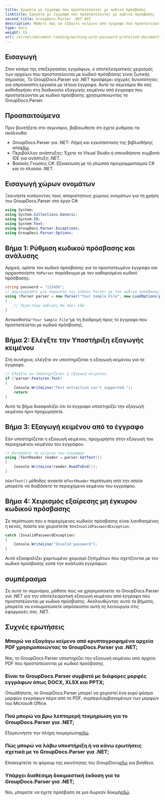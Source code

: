 ```yaml
---
title: Εργασία με έγγραφα που προστατεύονται με κωδικό πρόσβασης
linktitle: Εργασία με έγγραφα που προστατεύονται με κωδικό πρόσβασης
second_title: GroupDocs.Parser .NET API
description: Μάθετε πώς να εξάγετε κείμενο από έγγραφα που προστατεύονται με κωδικό πρόσβασης χρησιμοποιώντας το GroupDocs.Parser για .NET. Βελτιώστε τις δυνατότητες επεξεργασίας εγγράφων σας.
type: docs
weight: 15
url: /el/net/document-loading/working-with-password-protected-documents/
---
```

## Εισαγωγή
Στον κόσμο της επεξεργασίας εγγράφων, ο αποτελεσματικός χειρισμός των αρχείων που προστατεύονται με κωδικό πρόσβασης είναι ζωτικής σημασίας. Το GroupDocs.Parser για .NET προσφέρει ισχυρές δυνατότητες για απρόσκοπτη εργασία με τέτοια έγγραφα. Αυτό το σεμινάριο θα σας καθοδηγήσει στη διαδικασία εξαγωγής κειμένου από έγγραφα που προστατεύονται με κωδικό πρόσβασης χρησιμοποιώντας το GroupDocs.Parser.
## Προαπαιτούμενα
Πριν βουτήξετε στο σεμινάριο, βεβαιωθείτε ότι έχετε ρυθμίσει τα ακόλουθα:
-  GroupDocs.Parser για .NET: Λήψη και εγκατάσταση της βιβλιοθήκης από[εδώ](https://releases.groupdocs.com/parser/net/).
- Περιβάλλον ανάπτυξης: Έχετε το Visual Studio ή οποιοδήποτε συμβατό IDE για ανάπτυξη .NET.
- Βασικές Γνώσεις C#: Εξοικείωση με τη γλώσσα προγραμματισμού C# και το πλαίσιο .NET.

## Εισαγωγή χώρων ονομάτων
Ξεκινήστε εισάγοντας τους απαραίτητους χώρους ονομάτων για τη χρήση του GroupDocs.Parser στο έργο C#:
```csharp
using System;
using System.Collections.Generic;
using System.IO;
using System.Text;
using GroupDocs.Parser.Exceptions;
using GroupDocs.Parser.Options;
```

## Βήμα 1: Ρύθμιση κωδικού πρόσβασης και ανάλυσης
 Αρχικά, ορίστε τον κωδικό πρόσβασης για το προστατευμένο έγγραφο και αρχικοποιήστε το`Parser` παράδειγμα με τον καθορισμένο κωδικό πρόσβασης.
```csharp
string password = "123456";
// Δημιουργήστε μια παρουσία της κλάσης Parser με τον κωδικό πρόσβασης:
using (Parser parser = new Parser("Your Sample File", new LoadOptions(password)))
{
    // Περαιτέρω κωδικός θα πάει εδώ
}
```
 Αντικαθιστώ`"Your Sample File"`με τη διαδρομή προς το έγγραφο που προστατεύεται με κωδικό πρόσβασης.
## Βήμα 2: Ελέγξτε την Υποστήριξη εξαγωγής κειμένου
Στη συνέχεια, ελέγξτε αν υποστηρίζεται η εξαγωγή κειμένου για το έγγραφο.
```csharp
// Ελέγξτε αν υποστηρίζεται η εξαγωγή κειμένου
if (!parser.Features.Text)
{
    Console.WriteLine("Text extraction isn't supported.");
    return;
}
```
Αυτό το βήμα διασφαλίζει ότι το έγγραφο υποστηρίζει την εξαγωγή κειμένου πριν προχωρήσετε.
## Βήμα 3: Εξαγωγή κειμένου από το έγγραφο
Εάν υποστηρίζεται η εξαγωγή κειμένου, προχωρήστε στην εξαγωγή του περιεχομένου κειμένου του εγγράφου.
```csharp
// Εκτυπώστε το κείμενο του εγγράφου
using (TextReader reader = parser.GetText())
{
    Console.WriteLine(reader.ReadToEnd());
}
```
 ο`GetText()` μέθοδος ανακτά α`TextReader` περίπτωση από την οποία μπορείτε να διαβάσετε το περιεχόμενο κειμένου του εγγράφου.
## Βήμα 4: Χειρισμός εξαίρεσης μη έγκυρου κωδικού πρόσβασης
 Σε περίπτωση που ο παρεχόμενος κωδικός πρόσβασης είναι λανθασμένος ή κενός, πιάστε και χειριστείτε τον`InvalidPasswordException`.
```csharp
catch (InvalidPasswordException)
{
    Console.WriteLine("Invalid password");
}
```
Αυτό εξασφαλίζει χαριτωμένο χειρισμό ζητημάτων που σχετίζονται με τον κωδικό πρόσβασης κατά την ανάλυση εγγράφων.

## συμπέρασμα
Σε αυτό το σεμινάριο, μάθατε πώς να χρησιμοποιείτε το GroupDocs.Parser για .NET για την αποτελεσματική εξαγωγή κειμένου από έγγραφα που προστατεύονται με κωδικό πρόσβασης. Ακολουθώντας αυτά τα βήματα, μπορείτε να ενσωματώσετε απρόσκοπτα αυτή τη λειτουργία στις εφαρμογές σας .NET.

## Συχνές ερωτήσεις
### Μπορώ να εξαγάγω κείμενο από κρυπτογραφημένα αρχεία PDF χρησιμοποιώντας το GroupDocs.Parser για .NET;
Ναι, το GroupDocs.Parser υποστηρίζει την εξαγωγή κειμένου από αρχεία PDF που προστατεύονται με κωδικό πρόσβασης.
### Είναι το GroupDocs.Parser συμβατό με διάφορες μορφές εγγράφων όπως DOCX, XLSX και PPTX;
Οπωσδήποτε, το GroupDocs.Parser μπορεί να χειριστεί ένα ευρύ φάσμα μορφών εγγράφων πέρα από το PDF, συμπεριλαμβανομένων των μορφών του Microsoft Office.
### Πού μπορώ να βρω λεπτομερή τεκμηρίωση για το GroupDocs.Parser για .NET;
 Εξερευνήστε την πλήρη τεκμηρίωση[εδώ](https://reference.groupdocs.com/parser/net/).
### Πώς μπορώ να λάβω υποστήριξη ή να κάνω ερωτήσεις σχετικά με το GroupDocs.Parser για .NET;
 Επισκεφτείτε το φόρουμ της κοινότητας του GroupDocs[εδώ](https://forum.groupdocs.com/c/parser/17) για βοήθεια.
### Υπάρχει διαθέσιμη δοκιμαστική έκδοση για το GroupDocs.Parser για .NET;
 Ναι, μπορείτε να έχετε πρόσβαση σε μια δωρεάν δοκιμή[εδώ](https://releases.groupdocs.com/).
